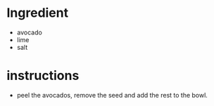 # Ingredient
- avocado
- lime
- salt
# instructions 
- peel the avocados, remove the seed and add the rest to the bowl. 
